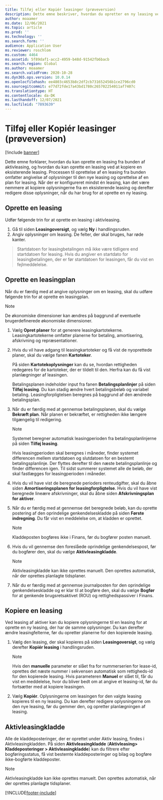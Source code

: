 ```yaml
---
title: Tilføj eller Kopiér leasinger (prøveversion)
description: Dette emne beskriver, hvordan du opretter en ny leasing ved at angive oplysninger om den i aktivleasing eller ved at kopiere oplysninger fra en eksisterende leasing.
author: moaamer
ms.date: 12/06/2021
ms.topic: article
ms.prod: ''
ms.technology: ''
ms.search.form: ''
audience: Application User
ms.reviewer: roschlom
ms.custom: 4464
ms.assetid: 5f89daf1-acc2-4959-b48d-91542fb6bacb
ms.search.region: Global
ms.author: moaamer
ms.search.validFrom: 2020-10-28
ms.dyn365.ops.version: 10.0.14
ms.openlocfilehash: ee4803c4653b8c2df2cb731652456b1ce2796cd0
ms.sourcegitcommit: e77d72fde17a43bd1780c265702254011af7407c
ms.translationtype: HT
ms.contentlocale: da-DK
ms.lasthandoff: 12/07/2021
ms.locfileid: "7893639"
---
```

# <a name="add-or-copy-leases-preview"></a>Tilføj eller Kopiér leasinger (prøveversion)

[!include [banner](../includes/banner.md)]

Dette emne forklarer, hvordan du kan oprette en leasing fra bunden af aktivleasing, og hvordan du kan oprette en leasing ved at kopiere en eksisterende leasing. Processen til oprettelse af en leasing fra bunden omfatter angivelse af oplysninger til den nye leasing og oprettelse af en plan for leasing. Når der er konfigureret mindst én leasing, kan det være nemmere at kopiere oplysningerne fra en eksisterende leasing og derefter redigere disse oplysninger, når du har brug for at oprette en ny leasing.

## <a name="create-a-lease"></a>Oprette en leasing

Udfør følgende trin for at oprette en leasing i aktivleasing.

1. Gå til siden **Leasingoversigt**, og vælg **Ny** i handlingsruden.
2. Angiv oplysninger om leasing. De felter, der skal bruges, har røde kanter.

> Startdatoen for leasingbetalingen må ikke være tidligere end startdatoen for leasing. Hvis du angiver en startdato for leasingbetalingen, der er før startdatoen for leasingen, får du vist en fejlmeddelelse.
  
## <a name="create-a-lease-schedule"></a>Oprette en leasingplan

Når du er færdig med at angive oplysninger om en leasing, skal du udføre følgende trin for at oprette en leasingplan.

> [!NOTE]
> De økonomiske dimensioner kan ændres på baggrund af eventuelle brugerdefinerede økonomiske dimensioner.

1. Vælg **Opret planer** for at generere leasingkartotekerne. Leasingkartotekerne omfatter planerne for betaling, amortisering, afskrivning og repræsentationer.
2. Hvis du vil have adgang til leasingkartoteker og få vist de nyoprettede planer, skal du vælge fanen **Kartoteker**.

    På siden **Kartotekoplysninger** kan du se, hvordan rettigheden redegøres for de kartoteker, der er tildelt til den. Herfra kan du få vist planlægninger af leasingen.

    Betalingsplanen indeholder input fra fanen **Betalingsplanlinjer** på siden **Tilføj leasing**. Du kan stadig ændre hvert betalingsbeløb og variabel betaling. Leasingforpligtelsen beregnes på baggrund af den ændrede betalingsplan.

4. Når du er færdig med at gennemse betalingsplanen, skal du vælge **Bekræft plan**. Når planen er bekræftet, er rettigheden ikke længere tilgængelig til redigering.

    > [!NOTE]
    > Systemet beregner automatisk leasingperioden fra betalingsplanlinjerne på siden **Tilføj leasing**.
    >
    > Hvis leasingperioden skal beregnes i måneder, finder systemet differencen mellem startdatoen og slutdatoen for en bestemt betalingsplanlinje. Der flyttes derefter til den næste betalingsplanlinje og finder differencen igen. Til sidst summerer systemet alle de beløb, der skal fastlægges for leasingperioden i måneder.

5. Hvis du vil have vist de beregnede perioders renteudgifter, skal du åbne siden **Amortiseringsplanen for leasingforpligtelse**. Hvis du vil have vist beregnede lineære afskrivninger, skal du åbne siden **Afskrivningsplan for aktiver**.
6. Når du er færdig med at gennemse det beregnede beløb, kan du oprette postering af den oprindelige genkendelseskladde på siden **Første indregning**. Du får vist en meddelelse om, at kladden er oprettet.

    > [!NOTE]
    > Kladdeposten bogføres ikke i Finans, før du bogfører posten manuelt.

7. Hvis du vil gennemse den foreslåede oprindelige genkendelsespost, før du bogfører den, skal du vælge **Aktivleasingkladde**.

    > [!NOTE]
    > Aktivleasingkladde kan ikke oprettes manuelt. Den oprettes automatisk, når der oprettes planlagte tidsplaner.

8. Når du er færdig med at gennemse journalposten for den oprindelige genkendelseskladde og er klar til at bogføre den, skal du vælge **Bogfør** for at genkende brugsretsaktivet (ROU) og rettighedspassiver i Finans.

## <a name="copy-a-lease"></a>Kopiere en leasing

Ved leasing af aktiver kan du kopiere oplysningerne til en leasing for at oprette en ny leasing, der har de samme oplysninger. Du kan derefter ændre leasingfelterne, før du opretter planerne for den kopierede leasing.

1. Vælg den leasing, der skal kopieres på siden **Leasingoversigt**, og vælg derefter **Kopiér leasing** i handlingsruden.

    > [!NOTE]
    > Hvis den **manuelle** parameter er slået fra for nummerserien for lease-id, oprettes det næste nummer i sekvensen automatisk som rettigheds-id for den kopierede leasing. Hvis parameteren **Manuel** er slået til, får du vist en meddelelse, hvor du bliver bedt om at angive et leasing-id, før du fortsætter med at kopiere leasingen.

2. Vælg **Kopiér**. Oplysningerne om leasingen for den valgte leasing kopieres til en ny leasing. Du kan derefter redigere oplysningerne om den nye leasing, før du gemmer den, og opretter planlægningen af leasing.

## <a name="asset-leasing-journal"></a>Aktivleasingkladde

Alle de kladdeposteringer, der er oprettet under Aktiv leasing, findes i Aktivleasingkladden. På siden **Aktivleasingkladde** (**Aktivleasing\> Kladdeposteringer \> Aktivleasingkladde**) kan du filtrere efter bogføringsstatus, få vist bestemte kladdeposteringer og bilag og bogføre ikke-bogførte kladdeposter.

> [!NOTE]
> Aktivleasingkladde kan ikke oprettes manuelt. Den oprettes automatisk, når der oprettes planlagte tidsplaner.


[!INCLUDE[footer-include](../../includes/footer-banner.md)]
